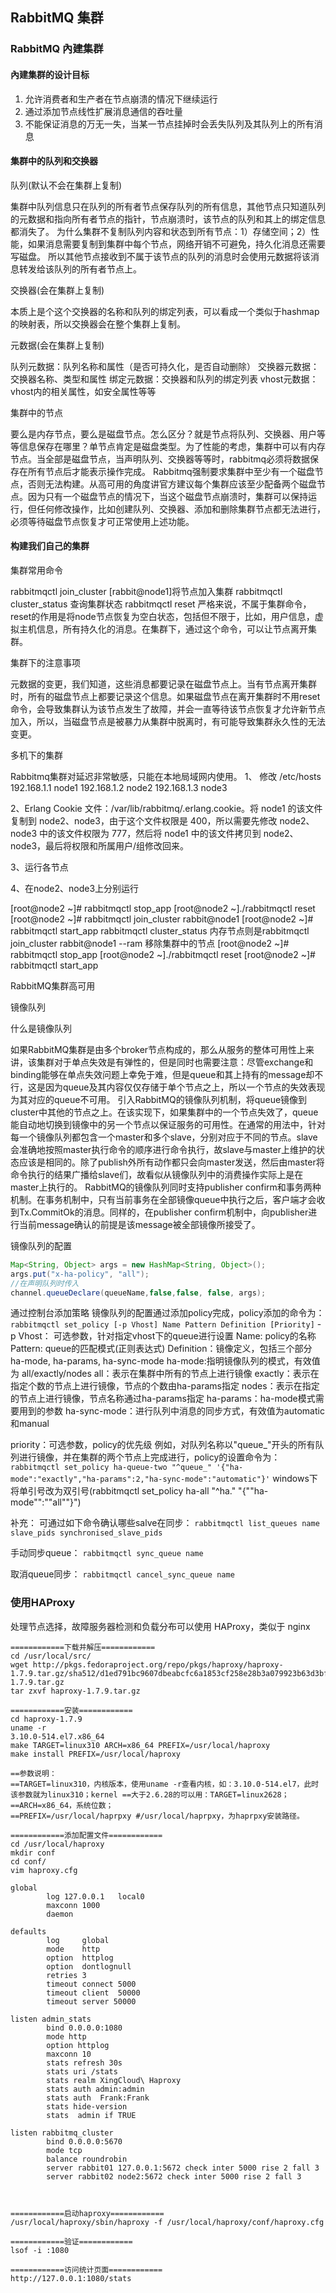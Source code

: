 
## RabbitMQ 集群

### RabbitMQ 內建集群

#### 內建集群的设计目标

1. 允许消费者和生产者在节点崩溃的情况下继续运行
2. 通过添加节点线性扩展消息通信的吞吐量
3. 不能保证消息的万无一失，当某一节点挂掉时会丢失队列及其队列上的所有消息

#### 集群中的队列和交换器

队列(默认不会在集群上复制)

集群中队列信息只在队列的所有者节点保存队列的所有信息，其他节点只知道队列的元数据和指向所有者节点的指针，节点崩溃时，该节点的队列和其上的绑定信息都消失了。
为什么集群不复制队列内容和状态到所有节点：1）存储空间；2）性能，如果消息需要复制到集群中每个节点，网络开销不可避免，持久化消息还需要写磁盘。
所以其他节点接收到不属于该节点的队列的消息时会使用元数据将该消息转发给该队列的所有者节点上。

交换器(会在集群上复制)

本质上是个这个交换器的名称和队列的绑定列表，可以看成一个类似于hashmap的映射表，所以交换器会在整个集群上复制。

元数据(会在集群上复制)

队列元数据：队列名称和属性（是否可持久化，是否自动删除）
交换器元数据：交换器名称、类型和属性
绑定元数据：交换器和队列的绑定列表
vhost元数据：vhost内的相关属性，如安全属性等等

集群中的节点

要么是内存节点，要么是磁盘节点。怎么区分？就是节点将队列、交换器、用户等等信息保存在哪里？单节点肯定是磁盘类型。为了性能的考虑，集群中可以有内存节点。当全部是磁盘节点，当声明队列、交换器等等时，rabbitmq必须将数据保存在所有节点后才能表示操作完成。
Rabbitmq强制要求集群中至少有一个磁盘节点，否则无法构建。从高可用的角度讲官方建议每个集群应该至少配备两个磁盘节点。因为只有一个磁盘节点的情况下，当这个磁盘节点崩溃时，集群可以保持运行，但任何修改操作，比如创建队列、交换器、添加和删除集群节点都无法进行，必须等待磁盘节点恢复才可正常使用上述功能。


#### 构建我们自己的集群

集群常用命令

rabbitmqctl join_cluster [rabbit@node1]将节点加入集群
rabbitmqctl cluster_status 查询集群状态
rabbitmqctl reset 严格来说，不属于集群命令，reset的作用是将node节点恢复为空白状态，包括但不限于，比如，用户信息，虚拟主机信息，所有持久化的消息。在集群下，通过这个命令，可以让节点离开集群。

集群下的注意事项

元数据的变更，我们知道，这些消息都要记录在磁盘节点上。当有节点离开集群时，所有的磁盘节点上都要记录这个信息。如果磁盘节点在离开集群时不用reset命令，会导致集群认为该节点发生了故障，并会一直等待该节点恢复才允许新节点加入，所以，当磁盘节点是被暴力从集群中脱离时，有可能导致集群永久性的无法变更。


多机下的集群

Rabbitmq集群对延迟非常敏感，只能在本地局域网内使用。
1、	修改 /etc/hosts
192.168.1.1 node1
192.168.1.2 node2
192.168.1.3 node3

2、Erlang Cookie 文件：/var/lib/rabbitmq/.erlang.cookie。将 node1 的该文件复制到 node2、node3，由于这个文件权限是 400，所以需要先修改 node2、node3 中的该文件权限为 777，然后将 node1 中的该文件拷贝到 node2、node3，最后将权限和所属用户/组修改回来。

3、运行各节点

4、在node2、node3上分别运行

[root@node2 ~]# rabbitmqctl stop_app
[root@node2 ~]./rabbitmqctl reset
[root@node2 ~]# rabbitmqctl join_cluster rabbit@node1
[root@node2 ~]# rabbitmqctl start_app
rabbitmqctl cluster_status
内存节点则是rabbitmqctl join_cluster rabbit@node1 --ram
移除集群中的节点
[root@node2 ~]# rabbitmqctl stop_app
[root@node2 ~]./rabbitmqctl reset
[root@node2 ~]# rabbitmqctl start_app

RabbitMQ集群高可用

镜像队列

什么是镜像队列

如果RabbitMQ集群是由多个broker节点构成的，那么从服务的整体可用性上来讲，该集群对于单点失效是有弹性的，但是同时也需要注意：尽管exchange和binding能够在单点失效问题上幸免于难，但是queue和其上持有的message却不行，这是因为queue及其内容仅仅存储于单个节点之上，所以一个节点的失效表现为其对应的queue不可用。
引入RabbitMQ的镜像队列机制，将queue镜像到cluster中其他的节点之上。在该实现下，如果集群中的一个节点失效了，queue能自动地切换到镜像中的另一个节点以保证服务的可用性。在通常的用法中，针对每一个镜像队列都包含一个master和多个slave，分别对应于不同的节点。slave会准确地按照master执行命令的顺序进行命令执行，故slave与master上维护的状态应该是相同的。除了publish外所有动作都只会向master发送，然后由master将命令执行的结果广播给slave们，故看似从镜像队列中的消费操作实际上是在master上执行的。
RabbitMQ的镜像队列同时支持publisher confirm和事务两种机制。在事务机制中，只有当前事务在全部镜像queue中执行之后，客户端才会收到Tx.CommitOk的消息。同样的，在publisher confirm机制中，向publisher进行当前message确认的前提是该message被全部镜像所接受了。

镜像队列的配置

```java
Map<String, Object> args = new HashMap<String, Object>();
args.put("x-ha-policy", "all");
//在声明队列时传入
channel.queueDeclare(queueName,false,false, false, args);
```

通过控制台添加策略
镜像队列的配置通过添加policy完成，policy添加的命令为：
`rabbitmqctl set_policy [-p Vhost] Name Pattern Definition [Priority]`
-p Vhost： 可选参数，针对指定vhost下的queue进行设置
Name: policy的名称
Pattern: queue的匹配模式(正则表达式)
Definition：镜像定义，包括三个部分ha-mode, ha-params, ha-sync-mode
    ha-mode:指明镜像队列的模式，有效值为 all/exactly/nodes
        all：表示在集群中所有的节点上进行镜像
        exactly：表示在指定个数的节点上进行镜像，节点的个数由ha-params指定
        nodes：表示在指定的节点上进行镜像，节点名称通过ha-params指定
    ha-params：ha-mode模式需要用到的参数
    ha-sync-mode：进行队列中消息的同步方式，有效值为automatic和manual

priority：可选参数，policy的优先级
例如，对队列名称以"queue_"开头的所有队列进行镜像，并在集群的两个节点上完成进行，policy的设置命令为：
`rabbitmqctl set_policy ha-queue-two "^queue_" '{"ha-mode":"exactly","ha-params":2,"ha-sync-mode":"automatic"}'`
windows下将单引号改为双引号(rabbitmqctl set_policy ha-all "^ha." "{""ha-mode"":""all""}")

补充：
可通过如下命令确认哪些salve在同步：
`rabbitmqctl list_queues name slave_pids synchronised_slave_pids`

手动同步queue：
`rabbitmqctl sync_queue name`

取消queue同步：
`rabbitmqctl cancel_sync_queue name`

### 使用HAProxy 

处理节点选择，故障服务器检测和负载分布可以使用 HAProxy，类似于 nginx

```
============下载并解压============
cd /usr/local/src/
wget http://pkgs.fedoraproject.org/repo/pkgs/haproxy/haproxy-1.7.9.tar.gz/sha512/d1ed791bc9607dbeabcfc6a1853cf258e28b3a079923b63d3bf97504dd59e64a5f5f44f9da968c23c12b4279e8d45ff3bd39418942ca6f00d9d548c9a0ccfd73/haproxy-1.7.9.tar.gz
tar zxvf haproxy-1.7.9.tar.gz

============安装============
cd haproxy-1.7.9
uname -r
3.10.0-514.el7.x86_64
make TARGET=linux310 ARCH=x86_64 PREFIX=/usr/local/haproxy
make install PREFIX=/usr/local/haproxy

==参数说明：
==TARGET=linux310，内核版本，使用uname -r查看内核，如：3.10.0-514.el7，此时该参数就为linux310；kernel ==大于2.6.28的可以用：TARGET=linux2628；
==ARCH=x86_64，系统位数；
==PREFIX=/usr/local/haprpxy #/usr/local/haprpxy，为haprpxy安装路径。

============添加配置文件============
cd /usr/local/haproxy
mkdir conf
cd conf/
vim haproxy.cfg
 
global
        log 127.0.0.1   local0
        maxconn 1000
        daemon
 
defaults
        log     global
        mode    http
        option  httplog
        option  dontlognull
        retries 3
        timeout connect 5000
        timeout client  50000
        timeout server 50000
 
listen admin_stats
        bind 0.0.0.0:1080
        mode http
        option httplog
        maxconn 10
        stats refresh 30s
        stats uri /stats
        stats realm XingCloud\ Haproxy
        stats auth admin:admin
        stats auth  Frank:Frank
        stats hide-version
        stats  admin if TRUE
		
listen rabbitmq_cluster
        bind 0.0.0.0:5670
        mode tcp
        balance roundrobin
		server rabbit01 127.0.0.1:5672 check inter 5000 rise 2 fall 3
		server rabbit02 node2:5672 check inter 5000 rise 2 fall 3
        
		
		
============启动haproxy============
/usr/local/haproxy/sbin/haproxy -f /usr/local/haproxy/conf/haproxy.cfg

============验证============
lsof -i :1080

============访问统计页面============
http://127.0.0.1:1080/stats
```